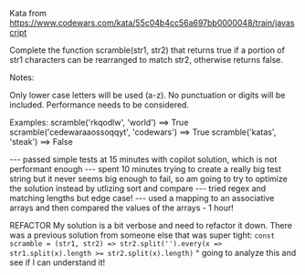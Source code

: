 Kata from https://www.codewars.com/kata/55c04b4cc56a697bb0000048/train/javascript

Complete the function scramble(str1, str2) that returns true if a portion of str1 characters can be rearranged to match str2, otherwise returns false.

Notes:

Only lower case letters will be used (a-z). No punctuation or digits will be included.
Performance needs to be considered.

Examples:
scramble('rkqodlw', 'world') ==> True
scramble('cedewaraaossoqqyt', 'codewars') ==> True
scramble('katas', 'steak') ==> False

--- passed simple tests at 15 minutes with copilot solution, which is not performant enough
--- spent 10 minutes trying to create a really big test string but it never seems big enough to fail, so am going to try to optimize the solution instead by utlizing sort and compare
--- tried regex and matching lengths but edge case!
--- used a mapping to an associative arrays and then compared the values of the arrays - 1 hour!

REFACTOR
My solution is a bit verbose and need to refactor it down. There was a previous solution from someone else that was super tight:
```const scramble = (str1, str2) => str2.split('').every(x => str1.split(x).length >= str2.split(x).length)```
^ going to analyze this and see if I can understand it!

